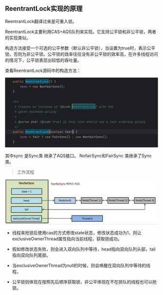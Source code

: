 ## ReentrantLock实现的原理

ReentrantLock翻译过来是可重入锁。

ReentrantLock主要利用CAS+AQS队列来实现。它支持公平锁和非公平锁，两者的实现类似。

构造方法接受一个可选的公平参数（默认非公平锁），当设置为true时，表示公平锁，否则为非公平锁。公平锁的效率往往没有非公平锁的效率高，在许多线程访问的情况下，公平锁表现出较低的吞吐量。

查看ReentrantLock源码中的构造方法：

![image-20241019201247854](images/ReentrantLock实现的原理.assets/image-20241019201247854.png)

其中sync 是Sync类 继承了AQS接口。 NofairSync和FairSync 类继承了Sync类。

> 工作流程

![image-20241019202030842](images/ReentrantLock实现的原理.assets/image-20241019202030842.png)

- 线程来抢锁后使用cas的方式修改state状态，修改状态成功为1，则让exclusiveOwnerThread属性指向当前线程，获取锁成功。

- 假如修改状态失败，则会进入双向队列中等待，head指向双向队列头部，tail指向双向队列尾部。

- 当exclusiveOwnerThread为null的时候，则会唤醒在双向队列中等待的线程。

- 公平锁则体现在按照先后顺序获取锁，非公平体现在不在排队的线程也可以抢锁。